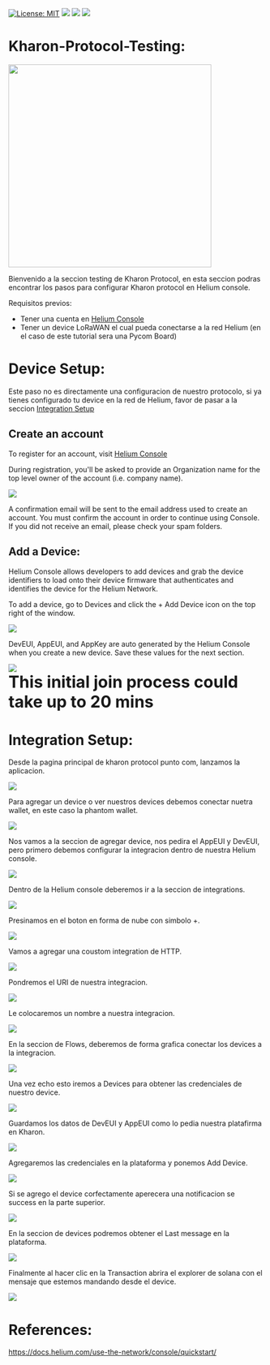 [![License: MIT](https://img.shields.io/badge/License-MIT-yellow.svg)](https://opensource.org/licenses/MIT) [<img src="https://img.shields.io/badge/View-Website-blue">](https://kharonprotocol.com) [<img src="https://img.shields.io/badge/View-Slides-red">]() [<img src="https://img.shields.io/badge/View-Video-red">](https://youtu.be/ElkMgnFPETM)

# Kharon-Protocol-Testing:

<img src="https://i.ibb.co/YkgTT6s/k1.png" width="400">
 
Bienvenido a la seccion testing de Kharon Protocol, en esta seccion podras encontrar los pasos para configurar Kharon protocol en Helium console.

Requisitos previos:

- Tener una cuenta en [Helium Console](https://console.helium.com/)
- Tener un device LoRaWAN el cual pueda conectarse a la red Helium (en el caso de este tutorial sera una Pycom Board)

# Device Setup:

Este paso no es directamente una configuracion de nuestro protocolo, si ya tienes configurado tu device en la red de Helium, favor de pasar a la seccion [Integration Setup](#integration-setup)

## Create an account
To register for an account, visit [Helium Console](https://console.helium.com/)

During registration, you'll be asked to provide an Organization name for the top level owner of the account (i.e. company name).

<img src="https://docs.helium.com/img/use-the-network/console/console-register.png">

A confirmation email will be sent to the email address used to create an account. You must confirm the account in order to continue using Console. If you did not receive an email, please check your spam folders.

## Add a Device:
Helium Console allows developers to add devices and grab the device identifiers to load onto their device firmware that authenticates and identifies the device for the Helium Network.

To add a device, go to Devices and click the + Add Device icon on the top right of the window.

<img src="https://docs.helium.com/img/use-the-network/console/console-add-device.png">

DevEUI, AppEUI, and AppKey are auto generated by the Helium Console when you create a new device. Save these values for the next section.

<img src="https://docs.helium.com/img/use-the-network/console/console-device-details.png">


<div style="font-size:2rem; font-weight:bold">This initial join process could take up to 20 mins</div>

# Integration Setup:

Desde la pagina principal de kharon protocol punto com, lanzamos la aplicacion.

<img src="https://i.ibb.co/m58dZPK/setup-1.png">

Para agregar un device o ver nuestros devices debemos conectar nuetra wallet, en este caso la phantom wallet.

<img src="https://i.ibb.co/0ByBF87/setup-3.png">

Nos vamos a la seccion de agregar device, nos pedira el AppEUI y DevEUI, pero primero debemos configurar la integracion dentro de nuestra Helium console.

<img src="https://i.ibb.co/2vtNWRN/setup-4.png">

Dentro de la Helium console deberemos ir a la seccion de integrations.

<img src="https://i.ibb.co/h2XgZWr/setup-5.png">

Presinamos en el boton en forma de nube con simbolo +.

<img src="https://i.ibb.co/8PVpMwm/setup-6.png">

Vamos a agregar una coustom integration de HTTP.

<img src="https://i.ibb.co/bv2zqjc/setup-7.png">

Pondremos el URI de nuestra integracion.

<img src="https://i.ibb.co/R6zL78X/setup-9.png">

Le colocaremos un nombre a nuestra integracion.

<img src="https://i.ibb.co/VWSvKTN/setup-10.png">

En la seccion de Flows, deberemos de forma grafica conectar los devices a la integracion.

<img src="https://i.ibb.co/hmDpHWX/setup-11.png">

Una vez echo esto iremos a Devices para obtener las credenciales de nuestro device.

<img src="https://i.ibb.co/KXd8kNy/setup-14.png">

Guardamos los datos de DevEUI y AppEUI como lo pedia nuestra platafirma en Kharon.

<img src="https://i.ibb.co/94NSMHn/setup-15.png">

Agregaremos las credenciales en la plataforma y ponemos Add Device.

<img src="https://i.ibb.co/183Bf7Q/setup-16.png">

Si se agrego el device corfectamente aperecera una notificacion se success en la parte superior.

<img src="https://i.ibb.co/XZVG1QQ/setup-17.png">

En la seccion de devices podremos obtener el Last message en la plataforma.

<img src="https://i.ibb.co/31FrkRs/setup-19-1.png">

Finalmente al hacer clic en la Transaction abrira el explorer de solana con el mensaje que estemos mandando desde el device. 

<img src="https://i.ibb.co/8MBpg9T/setup-20.png">

# References:

https://docs.helium.com/use-the-network/console/quickstart/